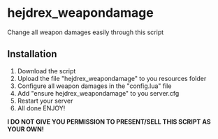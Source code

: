 # hejdrex_weapondamage

Change all weapon damages easily through this script

## Installation
1. Download the script
2. Upload the file "hejdrex_weapondamage" to you resources folder
3. Configure all weapon damages in the "config.lua" file
4. Add "ensure hejdrex_weapondamage" to you server.cfg
5. Restart your server
6. All done ENJOY!

**I DO NOT GIVE YOU PERMISSION TO PRESENT/SELL THIS SCRIPT AS YOUR OWN!**
